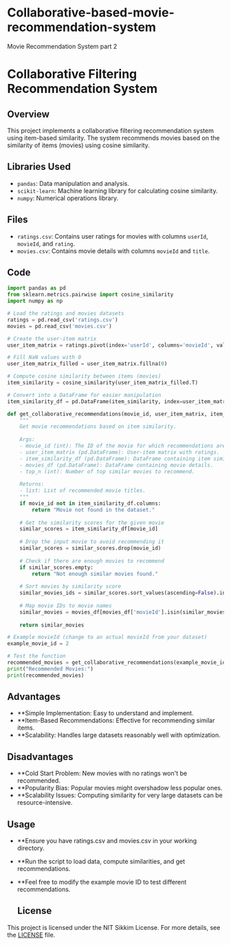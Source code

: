 # Collaborative-based-movie-recommendation-system
Movie Recommendation System part 2
# Collaborative Filtering Recommendation System

## Overview

This project implements a collaborative filtering recommendation system using item-based similarity. The system recommends movies based on the similarity of items (movies) using cosine similarity.

## Libraries Used

- `pandas`: Data manipulation and analysis.
- `scikit-learn`: Machine learning library for calculating cosine similarity.
- `numpy`: Numerical operations library.

## Files

- `ratings.csv`: Contains user ratings for movies with columns `userId`, `movieId`, and `rating`.
- `movies.csv`: Contains movie details with columns `movieId` and `title`.

## Code

```python
import pandas as pd
from sklearn.metrics.pairwise import cosine_similarity
import numpy as np

# Load the ratings and movies datasets
ratings = pd.read_csv('ratings.csv')
movies = pd.read_csv('movies.csv')

# Create the user-item matrix
user_item_matrix = ratings.pivot(index='userId', columns='movieId', values='rating')

# Fill NaN values with 0
user_item_matrix_filled = user_item_matrix.fillna(0)

# Compute cosine similarity between items (movies)
item_similarity = cosine_similarity(user_item_matrix_filled.T)

# Convert into a DataFrame for easier manipulation
item_similarity_df = pd.DataFrame(item_similarity, index=user_item_matrix.columns, columns=user_item_matrix.columns)

def get_collaborative_recommendations(movie_id, user_item_matrix, item_similarity_df, movies_df, top_n=10):
    """
    Get movie recommendations based on item similarity.
    
    Args:
    - movie_id (int): The ID of the movie for which recommendations are to be made.
    - user_item_matrix (pd.DataFrame): User-item matrix with ratings.
    - item_similarity_df (pd.DataFrame): DataFrame containing item similarities.
    - movies_df (pd.DataFrame): DataFrame containing movie details.
    - top_n (int): Number of top similar movies to recommend.
    
    Returns:
    - list: List of recommended movie titles.
    """
    if movie_id not in item_similarity_df.columns:
        return "Movie not found in the dataset."
    
    # Get the similarity scores for the given movie
    similar_scores = item_similarity_df[movie_id]
    
    # Drop the input movie to avoid recommending it
    similar_scores = similar_scores.drop(movie_id)
    
    # Check if there are enough movies to recommend
    if similar_scores.empty:
        return "Not enough similar movies found."
    
    # Sort movies by similarity score
    similar_movies_ids = similar_scores.sort_values(ascending=False).index[:top_n]
    
    # Map movie IDs to movie names
    similar_movies = movies_df[movies_df['movieId'].isin(similar_movies_ids)]['title'].values
    
    return similar_movies

# Example movieId (change to an actual movieId from your dataset)
example_movie_id = 2

# Test the function
recommended_movies = get_collaborative_recommendations(example_movie_id, user_item_matrix_filled, item_similarity_df, movies)
print("Recommended Movies:")
print(recommended_movies)
```
## Advantages
- **Simple Implementation: Easy to understand and implement.
- **Item-Based Recommendations: Effective for recommending similar items.
- **Scalability: Handles large datasets reasonably well with optimization.

## Disadvantages
- **Cold Start Problem: New movies with no ratings won't be recommended.
- **Popularity Bias: Popular movies might overshadow less popular ones.
- **Scalability Issues: Computing similarity for very large datasets can be resource-intensive.
## Usage
- **Ensure you have ratings.csv and movies.csv in your working directory.
- **Run the script to load data, compute similarities, and get recommendations.
- **Feel free to modify the example movie ID to test different recommendations.

  ## License

This project is licensed under the NIT Sikkim License. For more details, see the [LICENSE](LICENSE) file.
